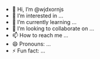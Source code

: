 - 👋 Hi, I’m @wjdxornjs
- 👀 I’m interested in ...
- 🌱 I’m currently learning ...
- 💞️ I’m looking to collaborate on ...
- 📫 How to reach me ...
- 😄 Pronouns: ...
- ⚡ Fun fact: ...

<!---
wjdxornjs/wjdxornjs is a ✨ special ✨ repository because its `README.md` (this file) appears on your GitHub profile.
You can click the Preview link to take a look at your changes.
--->
